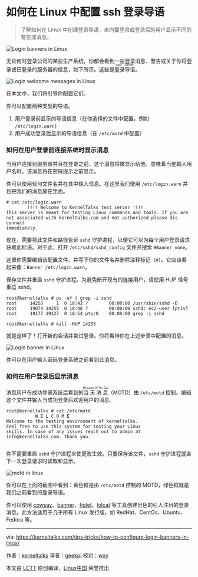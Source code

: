 如何在 Linux 中配置 ssh 登录导语
======

> 了解如何在 Linux 中创建登录导语，来向要登录或登录后的用户显示不同的警告或消息。

![Login banners in Linux][1]

无论何时登录公司的某些生产系统，你都会看到一些登录消息、警告或关于你将登录或已登录的服务器的信息，如下所示。这些是<ruby>登录导语<rt>login banner</rt></ruby>。

![Login welcome messages in Linux][2]

在本文中，我们将引导你配置它们。

你可以配置两种类型的导语。

1. 用户登录前显示的导语信息（在你选择的文件中配置，例如 `/etc/login.warn`）
2. 用户成功登录后显示的导语信息（在 `/etc/motd` 中配置）

### 如何在用户登录前连接系统时显示消息

当用户连接到服务器并且在登录之前，这个消息将被显示给他。意味着当他输入用户名时，该消息将在密码提示之前显示。

你可以使用任何文件名并在其中输入信息。在这里我们使用 `/etc/login.warn` 并且把我们的消息放在里面。

```
# cat /etc/login.warn
        !!!! Welcome to KernelTalks test server !!!!
This server is meant for testing Linux commands and tools. If you are
not associated with kerneltalks.com and not authorized please dis-connect
immediately.
```

现在，需要将此文件和路径告诉 `sshd` 守护进程，以便它可以为每个用户登录请求获取此标语。对于此，打开 `/etc/sshd/sshd_config` 文件并搜索 `#Banner none`。

这里你需要编辑该配置文件，并写下你的文件名并删除注释标记（`#`）。它应该看起来像：`Banner /etc/login.warn`。

保存文件并重启 `sshd` 守护进程。为避免断开现有的连接用户，请使用 HUP 信号重启 sshd。

```
root@kerneltalks # ps -ef | grep -i sshd
root     14255     1  0 18:42 ?        00:00:00 /usr/sbin/sshd -D
root     19074 14255  0 18:46 ?        00:00:00 sshd: ec2-user [priv]
root     19177 19127  0 18:54 pts/0    00:00:00 grep -i sshd
 
root@kerneltalks # kill -HUP 14255
```

就是这样了！打开新的会话并尝试登录。你将看待你在上述步骤中配置的消息。

![Login banner in Linux][3]

你可以在用户输入密码登录系统之前看到此消息。

### 如何在用户登录后显示消息

消息用户在成功登录系统后看到的<ruby>当天消息<rt>Message Of The Day</rt></ruby>（MOTD）由 `/etc/motd` 控制。编辑这个文件并输入当成功登录后欢迎用户的消息。

```
root@kerneltalks # cat /etc/motd
           W E L C O M E
Welcome to the testing environment of kerneltalks.
Feel free to use this system for testing your Linux
skills. In case of any issues reach out to admin at
info@kerneltalks.com. Thank you.
 
```

你不需要重启 `sshd` 守护进程来使更改生效。只要保存该文件，`sshd` 守护进程就会下一次登录请求时读取和显示。

![motd in linux][4]

你可以在上面的截图中看到：黄色框是由 `/etc/motd` 控制的 MOTD，绿色框就是我们之前看到的登录导语。

你可以使用 [cowsay][5]、[banner][6]、[figlet][7]、[lolcat][8] 等工具创建出色的引人注目的登录消息。此方法适用于几乎所有 Linux 发行版，如 RedHat、CentOs、Ubuntu、Fedora 等。

--------------------------------------------------------------------------------

via: https://kerneltalks.com/tips-tricks/how-to-configure-login-banners-in-linux/

作者：[kerneltalks][a]
译者：[geekpi](https://github.com/geekpi)
校对：[wxy](https://github.com/wxy)

本文由 [LCTT](https://github.com/LCTT/TranslateProject) 原创编译，[Linux中国](https://linux.cn/) 荣誉推出

[a]:https://kerneltalks.com
[1]:https://a3.kerneltalks.com/wp-content/uploads/2017/11/login-banner-message-in-linux.png
[2]:https://a3.kerneltalks.com/wp-content/uploads/2017/11/Login-message-in-linux.png
[3]:https://a1.kerneltalks.com/wp-content/uploads/2017/11/login-banner.png
[4]:https://a3.kerneltalks.com/wp-content/uploads/2017/11/motd-message-in-linux.png
[5]:https://kerneltalks.com/tips-tricks/cowsay-fun-in-linux-terminal/
[6]:https://kerneltalks.com/howto/create-nice-text-banner-hpux/
[7]:https://kerneltalks.com/tips-tricks/create-beautiful-ascii-text-banners-linux/
[8]:https://kerneltalks.com/linux/lolcat-tool-to-rainbow-color-linux-terminal/
